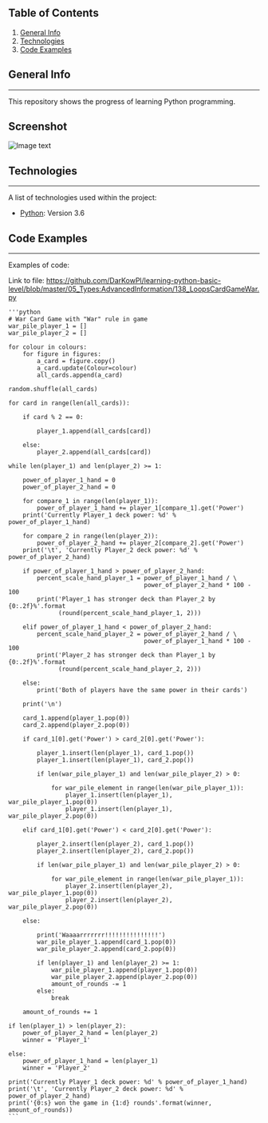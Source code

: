 ## Table of Contents
1. [General Info](#general-info)
2. [Technologies](#technologies)
3. [Code Examples](#code-examples)
## General Info
***
This repository shows the progress of learning Python programming.
## Screenshot
![Image text](https://www.python.org/static/community_logos/python-logo-master-v3-TM.png)
## Technologies
***
A list of technologies used within the project:
* [Python](https://www.python.org/downloads/release/python-360/): Version 3.6 
## Code Examples
***
Examples of code:

Link to file: https://github.com/DarKowPl/learning-python-basic-level/blob/master/05_Types:AdvancedInformation/138_LoopsCardGameWar.py
    
    '''python
    # War Card Game with "War" rule in game
    war_pile_player_1 = []
    war_pile_player_2 = []
    
    for colour in colours:
        for figure in figures:
            a_card = figure.copy()
            a_card.update(Colour=colour)
            all_cards.append(a_card)
    
    random.shuffle(all_cards)
    
    for card in range(len(all_cards)):
    
        if card % 2 == 0:
    
            player_1.append(all_cards[card])
    
        else:
            player_2.append(all_cards[card])
    
    while len(player_1) and len(player_2) >= 1:
    
        power_of_player_1_hand = 0
        power_of_player_2_hand = 0
    
        for compare_1 in range(len(player_1)):
            power_of_player_1_hand += player_1[compare_1].get('Power')
        print('Currently Player_1 deck power: %d' % power_of_player_1_hand)
    
        for compare_2 in range(len(player_2)):
            power_of_player_2_hand += player_2[compare_2].get('Power')
        print('\t', 'Currently Player_2 deck power: %d' % power_of_player_2_hand)
    
        if power_of_player_1_hand > power_of_player_2_hand:
            percent_scale_hand_player_1 = power_of_player_1_hand / \
                                          power_of_player_2_hand * 100 - 100
            print('Player_1 has stronger deck than Player_2 by {0:.2f}%'.format
                  (round(percent_scale_hand_player_1, 2)))
    
        elif power_of_player_1_hand < power_of_player_2_hand:
            percent_scale_hand_player_2 = power_of_player_2_hand / \
                                          power_of_player_1_hand * 100 - 100
            print('Player_2 has stronger deck than Player_1 by {0:.2f}%'.format
                  (round(percent_scale_hand_player_2, 2)))
    
        else:
            print('Both of players have the same power in their cards')
    
        print('\n')
    
        card_1.append(player_1.pop(0))
        card_2.append(player_2.pop(0))
    
        if card_1[0].get('Power') > card_2[0].get('Power'):
    
            player_1.insert(len(player_1), card_1.pop())
            player_1.insert(len(player_1), card_2.pop())
    
            if len(war_pile_player_1) and len(war_pile_player_2) > 0:
    
                for war_pile_element in range(len(war_pile_player_1)):
                    player_1.insert(len(player_1), war_pile_player_1.pop(0))
                    player_1.insert(len(player_1), war_pile_player_2.pop(0))
    
        elif card_1[0].get('Power') < card_2[0].get('Power'):
    
            player_2.insert(len(player_2), card_1.pop())
            player_2.insert(len(player_2), card_2.pop())
    
            if len(war_pile_player_1) and len(war_pile_player_2) > 0:
    
                for war_pile_element in range(len(war_pile_player_1)):
                    player_2.insert(len(player_2), war_pile_player_1.pop(0))
                    player_2.insert(len(player_2), war_pile_player_2.pop(0))
    
        else:
    
            print('Waaaarrrrrrr!!!!!!!!!!!!!!!')
            war_pile_player_1.append(card_1.pop(0))
            war_pile_player_2.append(card_2.pop(0))
    
            if len(player_1) and len(player_2) >= 1:
                war_pile_player_1.append(player_1.pop(0))
                war_pile_player_2.append(player_2.pop(0))
                amount_of_rounds -= 1
            else:
                break
    
        amount_of_rounds += 1
    
    if len(player_1) > len(player_2):
        power_of_player_2_hand = len(player_2)
        winner = 'Player_1'
    
    else:
        power_of_player_1_hand = len(player_1)
        winner = 'Player_2'
    
    print('Currently Player_1 deck power: %d' % power_of_player_1_hand)
    print('\t', 'Currently Player_2 deck power: %d' % power_of_player_2_hand)
    print('{0:s} won the game in {1:d} rounds'.format(winner, amount_of_rounds))
    ```
